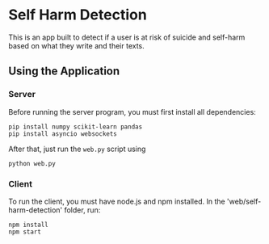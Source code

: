 # Self Harm Detection
This is an app built to detect if a user is at risk of suicide and self-harm based on what they write and their texts.

## Using the Application

### Server

Before running the server program, you must first install all dependencies:
```
pip install numpy scikit-learn pandas
pip install asyncio websockets 
```

After that, just run the ```web.py``` script using
```
python web.py
```


### Client

To run the client, you must have node.js and npm installed. 
In the 'web/self-harm-detection' folder, run:
```
npm install
npm start
```
